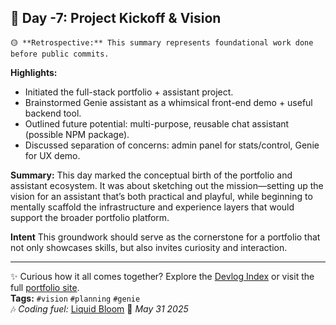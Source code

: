
## 🧭 Day -7: Project Kickoff & Vision
```
🟡 **Retrospective:** This summary represents foundational work done before public commits.
```
**Highlights:**
- Initiated the full-stack portfolio + assistant project.
- Brainstormed Genie assistant as a whimsical front-end demo + useful backend tool.
- Outlined future potential: multi-purpose, reusable chat assistant (possible NPM package).
- Discussed separation of concerns: admin panel for stats/control, Genie for UX demo.

**Summary:**
This day marked the conceptual birth of the portfolio and assistant ecosystem. It was about sketching out the mission—setting up the vision for an assistant that’s both practical and playful, while beginning to mentally scaffold the infrastructure and experience layers that would support the broader portfolio platform.

**Intent**
This groundwork should serve as the cornerstone for a portfolio that not only showcases skills, but also invites curiosity and interaction.

---

✨ Curious how it all comes together? Explore the [Devlog Index](https://github.com/fahrnbach/portfolio-site/discussions/2) or visit the full [portfolio site](https://fahrnbach.one/).  
**Tags:** `#vision` `#planning` `#genie`  
🎶 *Coding fuel:* [Liquid Bloom](https://www.youtube.com/watch?v=OxxCaCeAK5o&t=9645s)
📅 *May 31 2025*